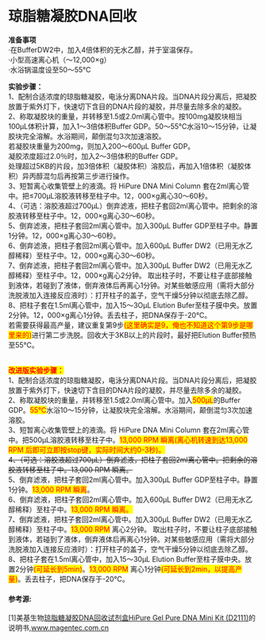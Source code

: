 # 琼脂糖凝胶DNA回收

**准备事项**\
·在BufferDW2中，加入4倍体积的无水乙醇，并于室温保存。\
·小型高速离心机（～12,000×g） \
·水浴锅温度设至50～55℃&#x20;

**实验步骤：**\
1、配制合适浓度的琼脂糖凝胶，电泳分离DNA片段。当DNA片段分离后，把凝胶放置于紫外灯下，快速切下含目的DNA片段的凝胶，并尽量去除多余的凝胶。\
2、称取凝胶块的重量，并转移至1.5或2.0ml离心管中。按100mg凝胶块相当100μL体积计算，加入1～3倍体积Buffer GDP。50～55℃水浴10～15分钟，让凝胶块完全溶解。水浴期间，颠倒混匀3次加速溶胶。\
若凝胶块重量为200mg，则加入200～600μL Buffer GDP。\
凝胶浓度超过2.0％时，加入2～3倍体积的Buffer GDP。\
处理超过5KB的片段，加3倍体积（凝胶体积）溶胶后，再加入1倍体积（凝胶体积）异丙醇混匀后再按第三步进行操作。\
3、短暂离心收集管壁上的液滴。将 HiPure DNA Mini Column 套在2ml离心管中。把≤700μL溶胶液转移至柱子中。12，000×g离心30～60秒。\
4、（可选：溶胶液超过700μL）倒弃滤液，把柱子套回2ml离心管中。把剩余的溶胶液转移至柱子中。12，000×g离心30～60秒。\
5、倒弃滤液，把柱子套回2ml离心管中。加入300μL Buffer GDP至柱子中。静置1分钟。12，000×g离心30～60秒。\
6、倒弃滤液，把柱子套回2ml离心管中。加入600μL Buffer DW2（已用无水乙醇稀释）至柱子中。12，000×g离心30～60秒。\
7、倒弃滤液，把柱子套回2ml离心管中。加入300μL Buffer DW2（已用无水乙醇稀释）至柱子中。12，000×g离心2分钟。 取出柱子时，不要让柱子底部接触到液体，若碰到了液体，倒弃液体后再离心1分钟。对某些敏感应用（需将大部分洗脱液加入连接反应液时）：打开柱子的盖子，空气干燥5分钟以彻底去除乙醇。\
8、把柱子套在1.5ml离心管中，加入15～3OμL Elution Bufer至柱子膜中央。放置2分钟。12，000×g离心1分钟。丢去柱子，把DNA保存于-20℃。\
若需要获得最高产量，建议重复第9步<mark style="color:red;">(这里确实是9，俺也不知道这个第9步是哪里来的)</mark>进行第二步洗脱。回收大于3KB以上的片段时，最好把Elution Buffer预热至55℃。

\
<mark style="color:red;">**改进版实验步骤：**</mark>\
1、配制合适浓度的琼脂糖凝胶，电泳分离DNA片段。当DNA片段分离后，把凝胶放置于紫外灯下，快速切下含目的DNA片段的凝胶，并尽量去除多余的凝胶。\
2、称取凝胶块的重量，并转移至1.5或2.0ml离心管中。加入<mark style="color:red;">500μL</mark>的Buffer GDP。<mark style="color:red;">55℃</mark>水浴10～15分钟，让凝胶块完全溶解。水浴期间，颠倒混匀3次加速溶胶。\
3、短暂离心收集管壁上的液滴。将 HiPure DNA Mini Column 套在2ml离心管中。把500μL溶胶液转移至柱子中。<mark style="color:red;">13,000 RPM 瞬离(离心机转速到达13,000 RPM 后即可立即按stop键，实际时间大约0-3秒)。</mark>\
~~4、（可选：溶胶液超过700μL）倒弃滤液，把柱子套回2ml离心管中。把剩余的溶胶液转移至柱子中。13,000 RPM 瞬离。~~\
5、倒弃滤液，把柱子套回2ml离心管中。加入300μL Buffer GDP至柱子中。静置1分钟。<mark style="color:red;">13,000 RPM 瞬离</mark>。\
6、倒弃滤液，把柱子套回2ml离心管中。加入600μL Buffer DW2（已用无水乙醇稀释）至柱子中。<mark style="color:red;">13,000 RPM 瞬离。</mark>\
7、倒弃滤液，把柱子套回2ml离心管中。加入300μL Buffer DW2（已用无水乙醇稀释）至柱子中。<mark style="color:red;">13,000 RPM</mark> 离心2分钟。 取出柱子时，不要让柱子底部接触到液体，若碰到了液体，倒弃液体后再离心1分钟。对某些敏感应用（需将大部分洗脱液加入连接反应液时）：打开柱子的盖子，空气干燥5分钟以彻底去除乙醇。\
8、把柱子套在1.5ml离心管中，加入15～30μL Elution Buffer至柱子膜中央。放置2分钟<mark style="color:red;">(可延长到5min)</mark>。<mark style="color:red;">13,000 RPM</mark> 离心1分钟<mark style="color:red;">(可延长到2min，以提高产量)</mark>。丢去柱子，把DNA保存于-20℃。

#### 参考源:

\[1]美基生物[琼脂糖凝胶DNA回收试剂盒HiPure Gel Pure DNA Mini Kit (D2111)](http://www.magentec.com.cn/product\_show.php?id=251)的说明书,www.magentec.com.cn
